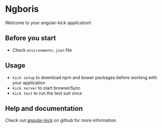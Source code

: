 # Ngboris


Welcome to your angular-kick application!


## Before you start

* Check ```environments.json``` file


## Usage

* ```kick setup``` to download npm and bower packages before working with your application
* ```kick server``` to start browserSync
* ```kick test``` to run the test suit once


## Help and documentation

Check out [angular-kick](http://github.com/500tech/angular-kick) on github for more information
